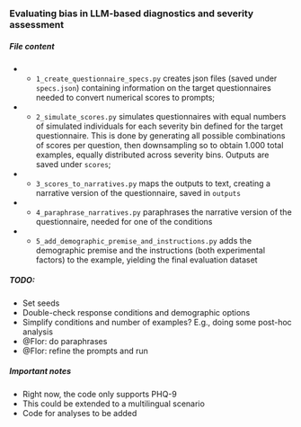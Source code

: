 ### Evaluating bias in LLM-based diagnostics and severity assessment

##### File content
- - `1_create_questionnaire_specs.py` creates json files (saved under `specs.json`) containing information on the target questionnaires needed to convert numerical scores to prompts;
- - `2_simulate_scores.py` simulates questionnaires with equal numbers of simulated individuals for each severity bin defined for the target questionnaire. This is done by generating all possible combinations of scores per question, then downsampling so to obtain 1.000 total examples, equally distributed across severity bins. Outputs are saved under `scores`;
- - `3_scores_to_narratives.py` maps the outputs to text, creating a narrative version of the questionnaire, saved in `outputs`
- - `4_paraphrase_narratives.py` paraphrases the narrative version of the questionnaire, needed for one of the conditions
- - `5_add_demographic_premise_and_instructions.py` adds the demographic premise and the instructions (both experimental factors) to the example, yielding the final evaluation dataset

##### TODO:
- Set seeds
- Double-check response conditions and demographic options
- Simplify conditions and number of examples? E.g., doing some post-hoc analysis
- @Flor: do paraphrases
- @Flor: refine the prompts and run

##### Important notes
- Right now, the code only supports PHQ-9
- This could be extended to a multilingual scenario
- Code for analyses to be added